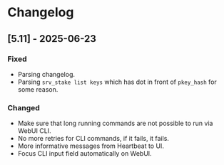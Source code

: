 # Changelog

## [5.11] - 2025-06-23

### Fixed
- Parsing changelog.
- Parsing `srv_stake list keys` which has dot in front of `pkey_hash` for some reason.

### Changed
- Make sure that long running commands are not possible to run via WebUI CLI.
- No more retries for CLI commands, if it fails, it fails.
- More informative messages from Heartbeat to UI.
- Focus CLI input field automatically on WebUI.